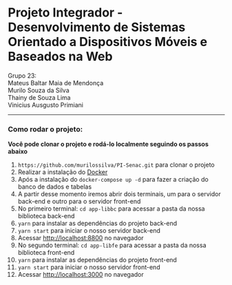 # Projeto Integrador - Desenvolvimento de Sistemas Orientado a Dispositivos Móveis e Baseados na Web 

Grupo 23: <br>
Mateus Baltar Maia de Mendonça<br>
Murilo Souza da Silva <br>
Thainy de Souza Lima <br>
Vinicius Ausgusto Primiani <br>

<hr>

### Como rodar o projeto:

**Você pode clonar o projeto e rodá-lo localmente seguindo os passos abaixo**

1. `https://github.com/murilossilva/PI-Senac.git` para clonar o projeto
2. Realizar a instalação do [Docker](https://www.docker.com/products/docker-desktop/)
3. Após a instalação do `docker-compose up -d` para fazer a criação do banco de dados e tabelas
4. A partir desse momento iremos abrir dois terminais, um para o servidor back-end e outro para o servidor front-end
5. No primeiro terminal: `cd app-libbc` para acessar a pasta da nossa biblioteca back-end
6. `yarn` para instalar as dependências do projeto back-end
7. `yarn start` para iniciar o nosso servidor back-end
8. Acessar [http://localhost:8800](http://localhost:8800) no navegador
9. No segundo terminal: `cd app-libfe` para acessar a pasta da nossa biblioteca front-end
6. `yarn` para instalar as dependências do projeto front-end
7. `yarn start` para iniciar o nosso servidor front-end
8. Acessar [http://localhost:3000](http://localhost:3000) no navegador
